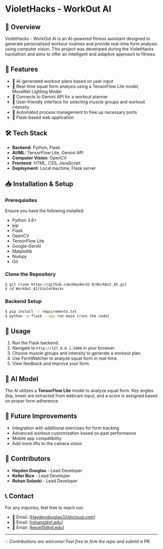 # VioletHacks - WorkOut AI

## 📌 Overview
VioletHacks - WorkOut AI is an AI-powered fitness assistant designed to generate personalized workout routines and provide real-time form analysis using computer vision. This project was developed during the VioletHacks hackathon and aims to offer an intelligent and adaptive approach to fitness.

## 🚀 Features
- 🔹 AI-generated workout plans based on user input
- 🔹 Real-time squat form analysis using a TensorFlow Lite model, MoveNet Lighting Model
- 🔹 Connects to Gemini API for a workout planner
- 🔹 User-friendly interface for selecting muscle groups and workout intensity
- 🔹 Automated process management to free up necessary ports
- 🔹 Flask-based web application

## 🛠️ Tech Stack
- **Backend:** Python, Flask
- **AI/ML:** TensorFlow Lite, Gemini API
- **Computer Vision:** OpenCV
- **Frontend:** HTML, CSS, JavaScript
- **Deployment:** Local machine, Flask server

## 📥 Installation & Setup

### Prerequisites
Ensure you have the following installed:
- Python 3.8+
- pip
- Flask
- OpenCV
- TensorFlow Lite
- Google-GenAI
- Matplotlib
- Numpy
- Git

### Clone the Repository
```bash
$ git clone https://github.com/Hayden32-D/WorkOut_AI.git
$ cd WorkOut_AI/VioletHacks
```

### Backend Setup
```bash
$ pip install -r requirements.txt
$ python -m flask --app run main (runs the code)
```

## 🎯 Usage
1. Run the Flask backend.
2. Navigate to `http://127.0.0.1:5000` in your browser.
3. Choose muscle groups and intensity to generate a workout plan.
4. Use FormWatcher to analyze squat form in real-time.
5. View feedback and improve your form.

## 🔬 AI Model
The AI utilizes a **TensorFlow Lite** model to analyze squat form. Key angles (hip, knee) are extracted from webcam input, and a score is assigned based on proper form adherence.

## 📌 Future Improvements
- Integration with additional exercises for form tracking
- Advanced workout customization based on past performance
- Mobile app compatibility
- Add more lifts to the camera vision

## 🤝 Contributors
- **Hayden Douglas** - Lead Developer
- **Keller Bice** - Lead Developer
- **Rohan Solanki** - Lead Developer

## 📞 Contact
For any inquiries, feel free to reach out:
- 📧 Email: [Haydendouglas32@icloud.com]
- 📧 Email: [rohans@vt.edu]
- 📧 Email: [kece05@vt.edu]

---

💡 *Contributions are welcome! Feel free to fork the repo and submit a PR.*

